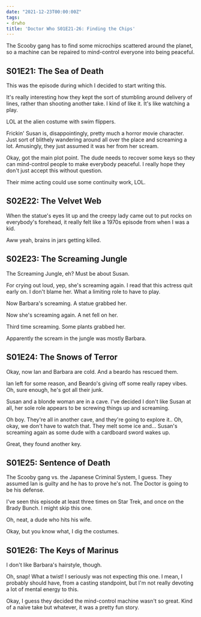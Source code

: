 ```yaml
---
date: "2021-12-23T00:00:00Z"
tags:
- drwho
title: 'Doctor Who S01E21-26: Finding the Chips'
---
```


The Scooby gang has to find some microchips scattered around the planet,
so a machine can be repaired to mind-control everyone into
being peaceful.

## S01E21: The Sea of Death

This was the episode during which I decided to start writing this.

It's really interesting how they kept the sort of stumbling around delivery
of lines, rather than shooting another take. I kind of like it.
It's like watching a play.

LOL at the alien costume with swim flippers.

Frickin' Susan is, disappointingly, pretty much a horror movie character.
Just sort of blithely wandering around all over the place and screaming
a lot. Amusingly, they just assumed it was her from her scream.

Okay, got the main plot point. The dude needs to recover some keys so they
can mind-control people to make everybody peaceful. I really hope they don't
just accept this without question.

Their mime acting could use some continuity work, LOL.

## S02E22: The Velvet Web

When the statue's eyes lit up and the creepy lady came out to put rocks
on everybody's forehead, it really felt like a 1970s episode from when
I was a kid.

Aww yeah, brains in jars getting killed.

## S02E23: The Screaming Jungle

The Screaming Jungle, eh? Must be about Susan.

For crying out loud, yep, she's screaming again.
I read that this actress quit early on.
I don't blame her. What a limiting role to have to play.

Now Barbara's screaming. A statue grabbed her.

Now she's screaming again. A net fell on her.

Third time screaming. Some plants grabbed her.

Apparently the scream in the jungle was mostly Barbara.

## S01E24: The Snows of Terror

Okay, now Ian and Barbara are cold. And a beardo has rescued them.

Ian left for some reason, 
and Beardo's giving off some really rapey vibes.
Oh, sure enough, he's got all their junk.

Susan and a blonde woman are in a cave.
I've decided I don't like Susan at all,
her sole role appears to be screwing things up and screaming.

Oh boy. They're all in another cave, and they're going to explore it..
Oh, okay, we don't have to watch that. They melt some ice and...
Susan's screaming again as some dude with a cardboard sword wakes up.

Great, they found another key.

## S01E25: Sentence of Death

The Scooby gang vs. the Japanese Criminal System, I guess.
They assumed Ian is guilty and he has to prove he's not.
The Doctor is going to be his defense.

I've seen this episode at least three times on Star Trek,
and once on the Brady Bunch.
I might skip this one.

Oh, neat, a dude who hits his wife.

Okay, but you know what, I dig the costumes.

## S01E26: The Keys of Marinus

I don't like Barbara's hairstyle, though.

Oh, snap! What a twist! I seriously was not expecting this one.
I mean, I probably should have, from a casting standpoint, but I'm not
really devoting a lot of mental energy to this.

Okay, I guess they decided the mind-control machine wasn't so great.
Kind of a naive take but whatever, it was a pretty fun story.

